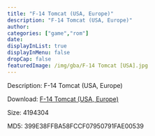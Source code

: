 ```yaml
---
title: "F-14 Tomcat (USA, Europe)"
description: "F-14 Tomcat (USA, Europe)"
author: 
categories: ["game","rom"]
date: 
displayInList: true
displayInMenu: false
dropCap: false
featuredImage: /img/gba/F-14 Tomcat [USA].jpg
---
```


Description: F-14 Tomcat (USA, Europe)

Download: <a style="text-decoration:underline;" href="https://mega.nz/#!LKQGDK7I!nhdMhYch3m8hIATVmYnipyOCgP69Vu9_r9KhpkkXBdc" target = "_blank" rel = "nofollow" > F-14 Tomcat (USA, Europe)</a>

Size: 4194304

MD5: 399E38FFBA58FCCF07950791FAE00539

